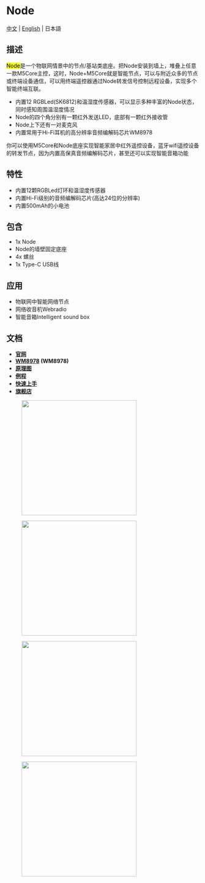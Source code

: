 # Node

[中文](zh_CN/product_documents/bases/node_base) | [English](/en/product_documents/bases/node_base) | 日本語

## 描述

<mark>Node</mark>是一个物联网情景中的节点/基站类底座。把Node安装到墙上，堆叠上任意一款M5Core主控，这时，Node+M5Core就是智能节点，可以与附近众多的节点或终端设备通信，可以用终端遥控器通过Node转发信号控制远程设备，实现多个智能终端互联。
* 内置12 RGBLed(SK6812)和温湿度传感器，可以显示多种丰富的Node状态，同时感知周围温湿度情况
* Node的四个角分别有一颗红外发送LED，底部有一颗红外接收管
* Node上下还有一对麦克风
* 内置常用于Hi-Fi耳机的高分辨率音频编解码芯片WM8978

你可以使用M5Core和Node底座实现智能家居中红外遥控设备，蓝牙wifi遥控设备的转发节点，因为内置高保真音频编解码芯片，甚至还可以实现智能音箱功能

## 特性

-  内置12颗RGBLed灯环和温湿度传感器
-  内置Hi-Fi级别的音频编解码芯片(高达24位的分辨率)
-  内置500mAh的小电池

## 包含

-  1x Node
-  Node的墙壁固定底座
-  4x 螺丝
-  1x Type-C USB线


## 应用

-  物联网中智能网络节点
-  网络收音机Webradio
-  智能音箱Intelligent sound box

## 文档

- **[官网](https://m5stack.com)**
- **[WM8978](http://pdf1.alldatasheet.com/datasheet-pdf/view/96647/WOLFSON/WM8978.html) (WM8978)**
- **[原理图](https://github.com/m5stack/M5StackModule-Node/tree/master/schematic)**
- **[例程](https://github.com/m5stack/M5StackModule-Node/tree/master/example)**
- **[快速上手]()**
- **[旗舰店](https://www.aliexpress.com/store/product/M5Stack-New-NODE-Samrt-Speaker-WM8978-Audio-Development-Board-I2S-Module-with-DHT12-Sensor-MIC-IR/3226069_32949773234.html)**

<figure>
    <img src="assets/img/product_pics/bases/node_01.jpg" height="300" width="300">
</figure>

<figure>
    <img src="assets/img/product_pics/bases/node_02.jpg" height="300" width="300">
</figure>

<figure>
    <img src="assets/img/product_pics/bases/node_03.jpg" height="300" width="300">
</figure>

<figure>
    <img src="assets/img/product_pics/bases/node_04.jpg" height="300" width="300">
</figure>